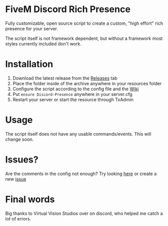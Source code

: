 # **FiveM Discord Rich Presence**
Fully customizable, open source script to create a custom, "high effort" rich presence for your server. 

The script itself is not framework dependent, but without a framework most styles currently included don't work. 

# Installation

 1. Download the latest release from the [Releases](https://github.com/boofiboi/FiveM-Discord-Presence/releases) tab
 2. Place the folder inside of the archive anywhere in your resources folder
 3. Configure the script according to the config file and the [Wiki](https://github.com/boofiboi/FiveM-Discord-Presence/wiki/Configuration)
 4. Put `ensure Discord-Presence` anywhere in your server.cfg
 5. Restart your server or start the resource through TxAdmin

# Usage

The script itself does not have any usable commands/events. This will change soon.

# Issues?

Are the comments in the config not enough? Try looking [here](https://github.com/boofiboi/FiveM-Discord-Presence/wiki/Configuration) or 
create a new [issue](https://github.com/boofiboi/FiveM-Discord-Presence/issues/new)

# Final words

Big thanks to Virtual Vision Studios over on discord, who helped me catch a lot of errors.


